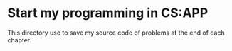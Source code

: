 # Start my programming in CS:APP

This directory use to save my source code of problems at the end of each chapter.

